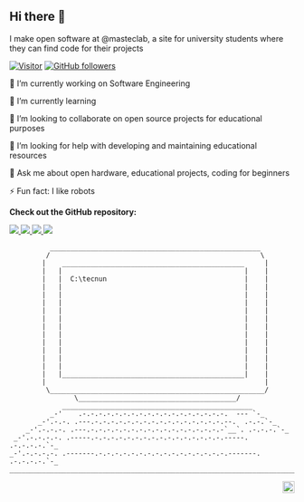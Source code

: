 ## Hi there 👋

I make open software at @masteclab, a site for university students where they can find code for their projects

[![Visitor](https://visitor-badge.laobi.icu/badge?page_id=masteclab)](https://github.com/masteclab) [![GitHub followers](https://img.shields.io/github/followers/masteclab.svg?style=social&label=Follow)](https://github.com/jart?tab=followers)

🔭 I’m currently working on Software Engineering

🌱 I’m currently learning 

👯 I’m looking to collaborate on open source projects for educational purposes

🤔 I’m looking for help with developing and maintaining educational resources

💬 Ask me about open hardware, educational projects, coding for beginners

⚡ Fun fact: I like robots


__Check out the GitHub repository:__

<div>
  <p>
    <a href="https://github.com/masteclab/matlab">
    <img src="https://github-readme-stats.vercel.app/api/pin/?username=masteclab&repo=matlab&theme=Buefy"/>
    </a>
    <a href="https://github.com/masteclab/openai">
    <img src="https://github-readme-stats.vercel.app/api/pin/?username=masteclab&repo=openai&theme=Buefy"/>
    </a>
    <a href="https://github.com/masteclab/arduino">
    <img src="https://github-readme-stats.vercel.app/api/pin/?username=masteclab&repo=arduino&theme=Buefy"/>
    </a>
    <a href="https://github.com/masteclab/python">
    <img src="https://github-readme-stats.vercel.app/api/pin/?username=masteclab&repo=python&theme=Buefy"/>
    </a>
    
  </p>
</div>



              ____________________________________________________
             /                                                    \
            |    _____________________________________________     |
            |   |                                             |    |
            |   |  C:\tecnun                                  |    |
            |   |                                             |    |
            |   |                                             |    |
            |   |                                             |    |
            |   |                                             |    |
            |   |                                             |    |
            |   |                                             |    |
            |   |                                             |    |
            |   |                                             |    |
            |   |                                             |    |
            |   |                                             |    |
            |   |                                             |    |
            |   |_____________________________________________|    |
            |                                                      |
             \_____________________________________________________/
                    \_______________________________________/
                 _______________________________________________
              _-'    .-.-.-.-.-.-.-.-.-.-.-.-.-.-.-.-.-.-.  --- `-_
           _-'.-.-. .---.-.-.-.-.-.-.-.-.-.-.-.-.-.-.-.-.--.  .-.-.`-_
        _-'.-.-.-. .---.-.-.-.-.-.-.-.-.-.-.-.-.-.-.-.-.-`__`. .-.-.-.`-_
     _-'.-.-.-.-. .-----.-.-.-.-.-.-.-.-.-.-.-.-.-.-.-.-.-----. .-.-.-.-.`-_
    _-'.-.-.-.-. .-------.-.-.-.-.-.-.-.-.-.-.-.-.-.-.-.-.-------. .-.-.-.-.`-_    
    ___________________________________________________________________________

 


<a href="https://twitter.com/masteclab">
  <img align="right" alt="mastec lab | Twitter" width="21px" src="https://raw.githubusercontent.com/anuraghazra/anuraghazra/master/assets/twitter.svg" />
</a>


